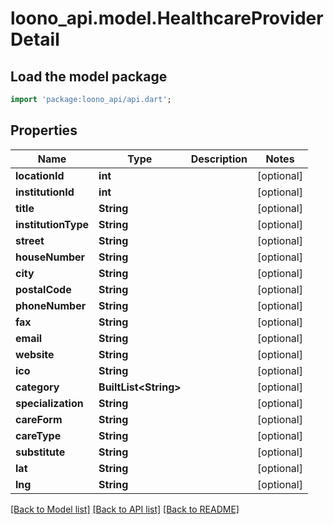 # loono_api.model.HealthcareProviderDetail

## Load the model package
```dart
import 'package:loono_api/api.dart';
```

## Properties
Name | Type | Description | Notes
------------ | ------------- | ------------- | -------------
**locationId** | **int** |  | [optional] 
**institutionId** | **int** |  | [optional] 
**title** | **String** |  | [optional] 
**institutionType** | **String** |  | [optional] 
**street** | **String** |  | [optional] 
**houseNumber** | **String** |  | [optional] 
**city** | **String** |  | [optional] 
**postalCode** | **String** |  | [optional] 
**phoneNumber** | **String** |  | [optional] 
**fax** | **String** |  | [optional] 
**email** | **String** |  | [optional] 
**website** | **String** |  | [optional] 
**ico** | **String** |  | [optional] 
**category** | **BuiltList&lt;String&gt;** |  | [optional] 
**specialization** | **String** |  | [optional] 
**careForm** | **String** |  | [optional] 
**careType** | **String** |  | [optional] 
**substitute** | **String** |  | [optional] 
**lat** | **String** |  | [optional] 
**lng** | **String** |  | [optional] 

[[Back to Model list]](../README.md#documentation-for-models) [[Back to API list]](../README.md#documentation-for-api-endpoints) [[Back to README]](../README.md)


